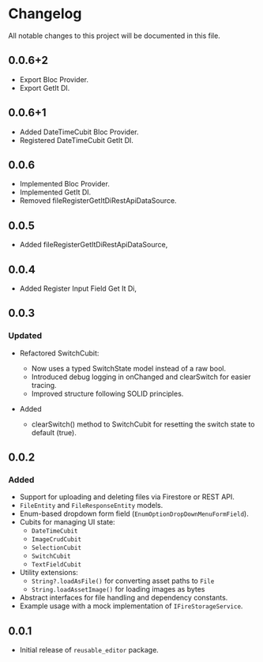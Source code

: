 # Changelog

All notable changes to this project will be documented in this file.

## 0.0.6+2

- Export Bloc Provider.
- Export GetIt DI.

## 0.0.6+1

- Added DateTimeCubit Bloc Provider.
- Registered DateTimeCubit GetIt DI.

## 0.0.6

- Implemented Bloc Provider.
- Implemented GetIt DI.
- Removed fileRegisterGetItDiRestApiDataSource.

## 0.0.5

- Added fileRegisterGetItDiRestApiDataSource,

## 0.0.4

- Added Register Input Field Get It Di,

## 0.0.3

### Updated

- Refactored SwitchCubit:
    - Now uses a typed SwitchState model instead of a raw bool.
    - Introduced debug logging in onChanged and clearSwitch for easier tracing.
    - Improved structure following SOLID principles.

- Added
    - clearSwitch() method to SwitchCubit for resetting the switch state to default (true).

## 0.0.2

### Added

- Support for uploading and deleting files via Firestore or REST API.
- `FileEntity` and `FileResponseEntity` models.
- Enum-based dropdown form field (`EnumOptionDropDownMenuFormField`).
- Cubits for managing UI state:
    - `DateTimeCubit`
    - `ImageCrudCubit`
    - `SelectionCubit`
    - `SwitchCubit`
    - `TextFieldCubit`
- Utility extensions:
    - `String?.loadAsFile()` for converting asset paths to `File`
    - `String.loadAssetImage()` for loading images as bytes
- Abstract interfaces for file handling and dependency constants.
- Example usage with a mock implementation of `IFireStorageService`.

## 0.0.1

- Initial release of `reusable_editor` package.
